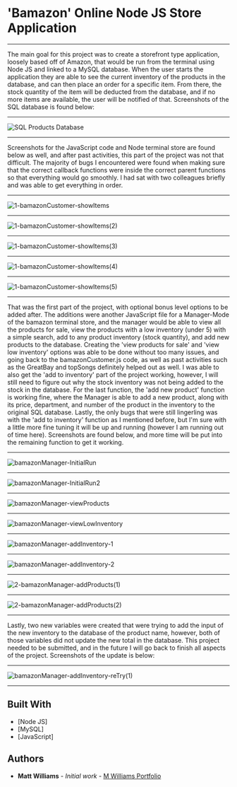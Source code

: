 # 'Bamazon' Online Node JS Store Application
___

The main goal for this project was to create a storefront type application, loosely based off of Amazon, that would be run from the terminal using Node JS and linked to a MySQL database.  When the user starts the application they are able to see the current inventory of the products in the database, and can then place an order for a specific item.  From there, the stock quantity of the item will be deducted from the database, and if no more items are available, the user will be notified of that.  Screenshots of the SQL database is found below:
___
![SQL Products Database](images/bamazonSQL-dB.jpg)
___

Screenshots for the JavaScript code and Node terminal store are found below as well, and after past activities, this part of the project was not that difficult.  The majority of bugs I encountered were found when making sure that the correct callback functions were inside the correct parent functions so that everything would go smoothly.  I had sat with two colleagues briefly and was able to get everything in order.
___
![1-bamazonCustomer-showItems](images/1-bamazonCustomer-showItems.jpg)
___
![1-bamazonCustomer-showItems(2)](images/1-bamazonCustomer-showItems(2).jpg)
___
![1-bamazonCustomer-showItems(3)](images/1-bamazonCustomer-showItems(3).jpg)
___
![1-bamazonCustomer-showItems(4)](images/1-bamazonCustomer-showItems(4).jpg)
___
![1-bamazonCustomer-showItems(5)](images/1-bamazonCustomer-showItems(5).jpg)
___

That was the first part of the project, with optional bonus level options to be added after.  The additions were another JavaScript file for a Manager-Mode of the bamazon terminal store, and the manager would be able to view all the products for sale, view the products with a low inventory (under 5) with a simple search, add to any product inventory (stock quantity), and add new products to the database.  Creating the 'view products for sale' and 'view low inventory' options was able to be done without too many issues, and going back to the bamazonCustomer.js code, as well as past activities such as the GreatBay and topSongs definitely helped out as well.  I was able to also get the 'add to inventory' part of the project working, however, I will still need to figure out why the stock inventory was not being added to the stock in the database.  For the last function, the 'add new product' function is working fine, where the Manager is able to add a new product, along with its price, department, and number of the product in the inventory to the original SQL database.  Lastly, the only bugs that were still lingerling was with the 'add to inventory' function as I mentioned before, but I'm sure with a little more fine tuning it will be up and running (however I am running out of time here).  Screenshots are found below, and more time will be put into the remaining function to get it working.
___
![bamazonManager-InitialRun](images/bamazonManager-InitialRun.jpg)
___
![bamazonManager-InitialRun2](images/bamazonManager-InitialRun2.jpg)
___
![bamazonManager-viewProducts](images/bamazonManager-viewProducts.jpg)
___
![bamazonManager-viewLowInventory](images/bamazonManager-viewLowInventory.jpg)
___
![bamazonManager-addInventory-1](images/bamazonManager-addInventory-1.jpg)
___
![bamazonManager-addInventory-2](images/bamazonManager-addInventory-2.jpg)
___
![2-bamazonManager-addProducts(1)](images/2-bamazonManager-addProducts(1).jpg)
___
![2-bamazonManager-addProducts(2)](images/2-bamazonManager-addProducts(2).jpg)
___

Lastly, two new variables were created that were trying to add the input of the new inventory to the database of the product name, however, both of those variables did not update the new total in the database.  This project needed to be submitted, and in the future I will go back to finish all aspects of the project.  Screenshots of the update is below:
___
![bamazonManager-addInventory-reTry(1)](images/bamazonManager-addInventory-reTry(1).jpg)
___

## Built With

* [Node JS]
* [MySQL]
* [JavaScript]

## Authors

* **Matt Williams** - *Initial work* - [M Williams Portfolio](https://mattwills09.github.io/portfolio.html)
